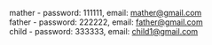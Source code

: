 mather - password: 111111, email: mather@gmail.com </br>
father - password: 222222, email: father@gmail.com </br>
child - password: 333333, email: child1@gmail.com </br>
